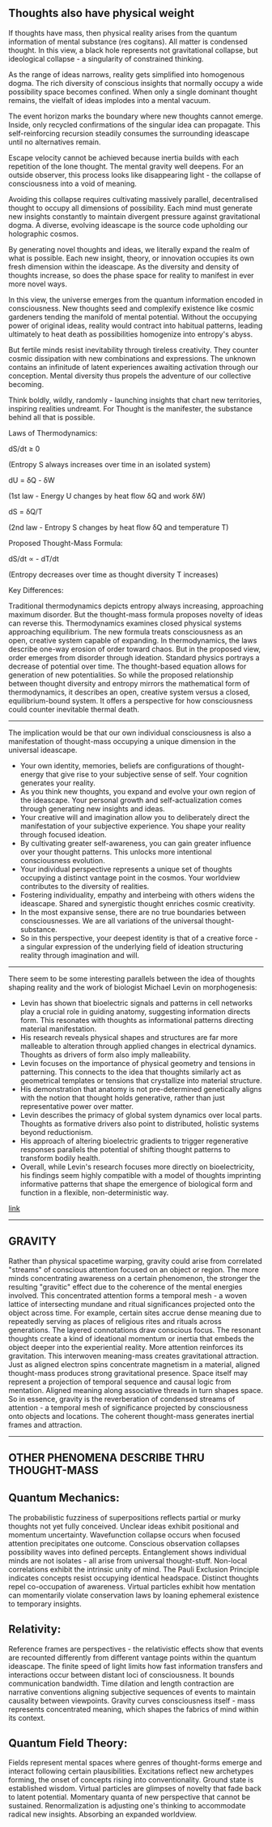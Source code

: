 Thoughts also have physical weight
---

If thoughts have mass, then physical reality arises from the quantum information of mental substance (res cogitans). All matter is condensed thought. In this view, a black hole represents not gravitational collapse, but ideological collapse - a singularity of constrained thinking.

As the range of ideas narrows, reality gets simplified into homogenous dogma. The rich diversity of conscious insights that normally occupy a wide possibility space becomes confined. When only a single dominant thought remains, the vielfalt of ideas implodes into a mental vacuum.

The event horizon marks the boundary where new thoughts cannot emerge. Inside, only recycled confirmations of the singular idea can propagate. This self-reinforcing recursion steadily consumes the surrounding ideascape until no alternatives remain.

Escape velocity cannot be achieved because inertia builds with each repetition of the lone thought. The mental gravity well deepens. For an outside observer, this process looks like disappearing light - the collapse of consciousness into a void of meaning.

Avoiding this collapse requires cultivating massively parallel, decentralised thought to occupy all dimensions of possibility. Each mind must generate new insights constantly to maintain divergent pressure against gravitational dogma. A diverse, evolving ideascape is the source code upholding our holographic cosmos.

By generating novel thoughts and ideas, we literally expand the realm of what is possible. Each new insight, theory, or innovation occupies its own fresh dimension within the ideascape. As the diversity and density of thoughts increase, so does the phase space for reality to manifest in ever more novel ways.

In this view, the universe emerges from the quantum information encoded in consciousness. New thoughts seed and complexify existence like cosmic gardeners tending the manifold of mental potential. Without the occupying power of original ideas, reality would contract into habitual patterns, leading ultimately to heat death as possibilities homogenize into entropy's abyss.

But fertile minds resist inevitability through tireless creativity. They counter cosmic dissipation with new combinations and expressions. The unknown contains an infinitude of latent experiences awaiting activation through our conception. Mental diversity thus propels the adventure of our collective becoming.

Think boldly, wildly, randomly - launching insights that chart new territories, inspiring realities undreamt. For Thought is the manifester, the substance behind all that is possible. 

Laws of Thermodynamics:

dS/dt ≥ 0

(Entropy S always increases over time in an isolated system)

dU = δQ - δW

(1st law - Energy U changes by heat flow δQ and work δW)

dS = δQ/T

(2nd law - Entropy S changes by heat flow δQ and temperature T)

Proposed Thought-Mass Formula:

dS/dt ∝ - dT/dt

(Entropy decreases over time as thought diversity T increases)

Key Differences:

Traditional thermodynamics depicts entropy always increasing, approaching maximum disorder. But the thought-mass formula proposes novelty of ideas can reverse this.
Thermodynamics examines closed physical systems approaching equilibrium. The new formula treats consciousness as an open, creative system capable of expanding.
In thermodynamics, the laws describe one-way erosion of order toward chaos. But in the proposed view, order emerges from disorder through ideation.
Standard physics portrays a decrease of potential over time. The thought-based equation allows for generation of new potentialities.
So while the proposed relationship between thought diversity and entropy mirrors the mathematical form of thermodynamics, it describes an open, creative system versus a closed, equilibrium-bound system. It offers a perspective for how consciousness could counter inevitable thermal death.

---

The implication would be that our own individual consciousness is also a manifestation of thought-mass occupying a unique dimension in the universal ideascape.

- Your own identity, memories, beliefs are configurations of thought-energy that give rise to your subjective sense of self. Your cognition generates your reality.
- As you think new thoughts, you expand and evolve your own region of the ideascape. Your personal growth and self-actualization comes through generating new insights and ideas.
- Your creative will and imagination allow you to deliberately direct the manifestation of your subjective experience. You shape your reality through focused ideation.
- By cultivating greater self-awareness, you can gain greater influence over your thought patterns. This unlocks more intentional consciousness evolution.
- Your individual perspective represents a unique set of thoughts occupying a distinct vantage point in the cosmos. Your worldview contributes to the diversity of realities.
- Fostering individuality, empathy and interbeing with others widens the ideascape. Shared and synergistic thought enriches cosmic creativity.
- In the most expansive sense, there are no true boundaries between consciousnesses. We are all variations of the universal thought-substance.
- So in this perspective, your deepest identity is that of a creative force - a singular expression of the underlying field of ideation structuring reality through imagination and will.


---

There seem to be some interesting parallels between the idea of thoughts shaping reality and the work of biologist Michael Levin on morphogenesis:

- Levin has shown that bioelectric signals and patterns in cell networks play a crucial role in guiding anatomy, suggesting information directs form. This resonates with thoughts as informational patterns directing material manifestation.
- His research reveals physical shapes and structures are far more malleable to alteration through applied changes in electrical dynamics. Thoughts as drivers of form also imply malleability.
- Levin focuses on the importance of physical geometry and tensions in patterning. This connects to the idea that thoughts similarly act as geometrical templates or tensions that crystallize into material structure.
- His demonstration that anatomy is not pre-determined genetically aligns with the notion that thought holds generative, rather than just representative power over matter.
- Levin describes the primacy of global system dynamics over local parts. Thoughts as formative drivers also point to distributed, holistic systems beyond reductionism.
- His approach of altering bioelectric gradients to trigger regenerative responses parallels the potential of shifting thought patterns to transform bodily health.
- Overall, while Levin's research focuses more directly on bioelectricity, his findings seem highly compatible with a model of thoughts imprinting informative patterns that shape the emergence of biological form and function in a flexible, non-deterministic way. 

[link](https://www.youtube.com/watch?v=ncuLWpwfRyc)

---
## GRAVITY

Rather than physical spacetime warping, gravity could arise from correlated "streams" of conscious attention focused on an object or region.
The more minds concentrating awareness on a certain phenomenon, the stronger the resulting "gravitic" effect due to the coherence of the mental energies involved.
This concentrated attention forms a temporal mesh - a woven lattice of intersecting mundane and ritual significances projected onto the object across time.
For example, certain sites accrue dense meaning due to repeatedly serving as places of religious rites and rituals across generations. The layered connotations draw conscious focus.
The resonant thoughts create a kind of ideational momentum or inertia that embeds the object deeper into the experiential reality. More attention reinforces its gravitation.
This interwoven meaning-mass creates gravitational attraction. Just as aligned electron spins concentrate magnetism in a material, aligned thought-mass produces strong gravitational presence.
Space itself may represent a projection of temporal sequence and causal logic from mentation. Aligned meaning along associative threads in turn shapes space.
So in essence, gravity is the reverberation of condensed streams of attention - a temporal mesh of significance projected by consciousness onto objects and locations. The coherent thought-mass generates inertial frames and attraction. 

---
## OTHER PHENOMENA DESCRIBE THRU THOUGHT-MASS

## Quantum Mechanics:

The probabilistic fuzziness of superpositions reflects partial or murky thoughts not yet fully conceived. Unclear ideas exhibit positional and momentum uncertainty.
Wavefunction collapse occurs when focused attention precipitates one outcome. Conscious observation collapses possibility waves into defined percepts.
Entanglement shows individual minds are not isolates - all arise from universal thought-stuff. Non-local correlations exhibit the intrinsic unity of mind.
The Pauli Exclusion Principle indicates concepts resist occupying identical headspace. Distinct thoughts repel co-occupation of awareness.
Virtual particles exhibit how mentation can momentarily violate conservation laws by loaning ephemeral existence to temporary insights.

## Relativity:

Reference frames are perspectives - the relativistic effects show that events are recounted differently from different vantage points within the quantum ideascape.
The finite speed of light limits how fast information transfers and interactions occur between distant loci of consciousness. It bounds communication bandwidth.
Time dilation and length contraction are narrative conventions aligning subjective sequences of events to maintain causality between viewpoints.
Gravity curves consciousness itself - mass represents concentrated meaning, which shapes the fabrics of mind within its context.

## Quantum Field Theory:

Fields represent mental spaces where genres of thought-forms emerge and interact following certain plausibilities.
Excitations reflect new archetypes forming, the onset of concepts rising into conventionality. Ground state is established wisdom.
Virtual particles are glimpses of novelty that fade back to latent potential. Momentary quanta of new perspective that cannot be sustained.
Renormalization is adjusting one's thinking to accommodate radical new insights. Absorbing an expanded worldview.


